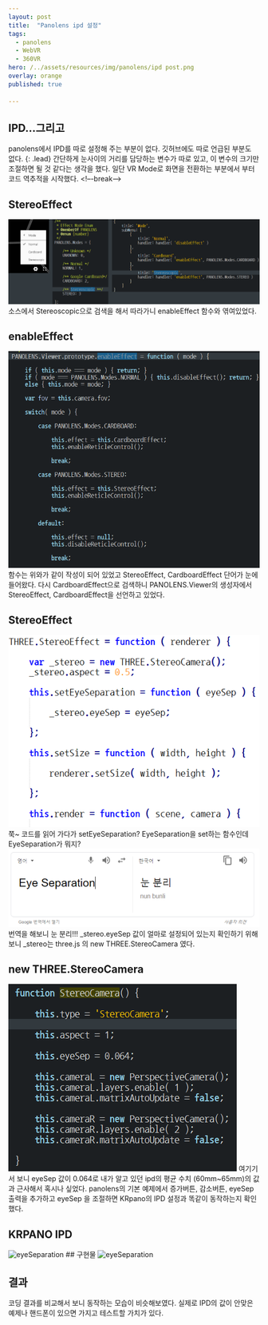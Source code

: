 ```yaml
---
layout: post
title:  "Panolens ipd 설정"
tags:
  - panolens
  - WebVR
  - 360VR
hero: /../assets/resources/img/panolens/ipd post.png
overlay: orange
published: true

---
```

## IPD...그리고
panolens에서 IPD를 따로 설정해 주는 부분이 없다. 깃허브에도 따로 언급된 부분도 없다.
{: .lead} 
간단하게 눈사이의 거리를 담당하는 변수가 따로 있고, 이 변수의 크기만 조절하면 될 것 같다는 생각을 했다. 일단 VR Mode로 화면을 전환하는 부분에서 부터 코드 역추적을 시작했다.
<!–-break-–>
## StereoEffect
<img src='/../assets/resources/img/panolens/stereo.png' alt='stereo'> 소스에서 Stereoscopic으로 검색을 해서 따라가니 enableEffect 함수와 엮여있었다. 

## enableEffect
<img src='/../assets/resources/img/panolens/enableEffect.png' alt='enableEffect'>
함수는 위와가 같이 작성이 되어 있었고 StereoEffect, CardboardEffect 단어가 눈에 들어왔다. 다시 CardboardEffect으로 검색하니 PANOLENS.Viewer의 생성자에서 StereoEffect, CardboardEffect을 선언하고 있었다.

## StereoEffect
<img src='/../assets/resources/img/panolens/stereoEffect.png' alt='stereoEffect'> 쭉~ 코드를 읽어 가다가 setEyeSeparation? EyeSeparation을 set하는 함수인데 EyeSeparation가 뭐지? <img src='/../assets/resources/img/panolens/eyeSeparation.png' alt='eyeSeparation'> 번역을 해보니 눈 분리!!! _stereo.eyeSep 값이 얼마로 설정되어 있는지 확인하기 위해 보니 _stereo는 three.js 의 new THREE.StereoCamera 였다.

## new THREE.StereoCamera
<img src='/../assets/resources/img/panolens/stereoCamera.png' alt='eyeSeparation'> 여기기서 보니 eyeSep 값이 0.064로 내가 알고 있던 ipd의 평균 수치 (60mm~65mm)의 값과 근사해서 혹시나 싶었다. panolens의 기본 예제에서 증가버튼, 감소버튼, eyeSep 출력을 추가하고 eyeSep 을 조절하면 KRpano의 IPD 설정과 똑같이 동작하는지 확인했다.

## KRPANO IPD
<img src='/../assets/resources/img/panolens/panolens ipd.gif' alt='eyeSeparation'>
## 구현물
<img src='/../assets/resources/img/panolens/panolens ipd.gif' alt='eyeSeparation'>

## 결과
코딩 결과를 비교해서 보니 동작하는 모습이 비슷해보였다. 실제로 IPD의 값이 안맞은 예제나 핸드폰이 있으면 가지고 테스트할 가치가 있다.




